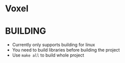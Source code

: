 # Voxel

# BUILDING
 - Currently only supports building for linux
 - You need to build libraries before building the project 
 - Use `make all` to build whole project
